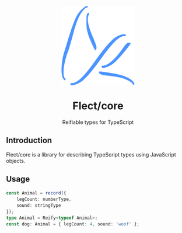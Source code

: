 <p align="center">
  <img src="flect.png" width="200px" align="center" alt="flect logo" />
  <h1 align="center">Flect/core</h1>
  <p align="center">
    Reifiable types for TypeScript
  </p>
</p>

## Introduction

Flect/core is a library for describing TypeScript types using JavaScript objects.

## Usage

```ts
const Animal = record({
	legCount: numberType,
	sound: stringType
});
type Animal = Reify<typeof Animal>;
const dog: Animal = { legCount: 4, sound: 'woof' };
```